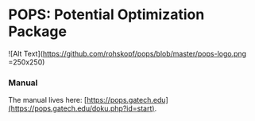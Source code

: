 # POPS: Potential Optimization Package
![Alt Text](https://github.com/rohskopf/pops/blob/master/pops-logo.png =250x250)

### Manual
The manual lives here: [https://pops.gatech.edu](https://pops.gatech.edu/doku.php?id=start).
